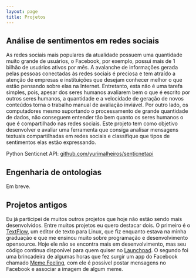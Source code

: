 ```yaml
---
layout: page
title: Projetos
---
```



## Análise de sentimentos em redes sociais

As redes sociais mais populares da atualidade possuem uma quantidade muito grande de usuários, o Facebook, por exemplo, possui mais de 1 bilhão de usuários ativos por mês. A avalanche de informações gerada pelas pessoas conectadas às redes sociais é preciosa e tem atraído a atenção de empresas e instituições que desejam conhecer melhor o que estão pensando sobre elas na Internet. Entretanto, esta não é uma tarefa simples, pois, apesar dos seres humanos avaliarem bem o que é escrito por outros seres humanos, a quantidade e a velocidade de geração de novos conteúdos torna o trabalho manual de avaliação inviável. Por outro lado, os computadores mesmo suportando o processamento de grande quantidade de dados, não conseguem entender tão bem quanto os seres humanos o que é compartilhado nas redes sociais. Este projeto tem como objetivo desenvolver e avaliar uma ferramenta que consiga analisar mensagens textuais compartilhadas em redes sociais e classifique que tipos de sentimentos elas estão expressando.

Python Senticnet API: [github.com/yurimalheiros/senticnetapi](http://github.com/yurimalheiros/senticnetapi)

## Engenharia de ontologias

Em breve.

## Projetos antigos

Eu já participei de muitos outros projetos que hoje não estão sendo mais desenvolvidos. Entre muitos projetos eu quero destacar dois. O primeiro é o [TextFlow](https://launchpad.net/textflow), um editor de texto para Linux, que fiz enquanto estava na minha graduação e que me ensinou muito sobre programação e desenvolvimento opensource. Hoje ele não se encontra mais em desenvolvimento, mas seu código continua disponível para quem quiser no [Launchpad](https://launchpad.net/textflow). O segundo foi uma brincadeira de algumas horas que fez surgir um app do Facebook chamado [Meme Feeling](http://apps.facebook.com/memefeeling/), com ele é possível postar mensagens no Facebook e associar a imagem de algum meme.
